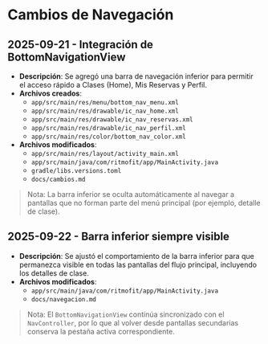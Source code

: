 # Cambios de Navegación

## 2025-09-21 - Integración de BottomNavigationView

- **Descripción**: Se agregó una barra de navegación inferior para permitir el acceso rápido a Clases (Home), Mis Reservas y Perfil.
- **Archivos creados**:
  - `app/src/main/res/menu/bottom_nav_menu.xml`
  - `app/src/main/res/drawable/ic_nav_home.xml`
  - `app/src/main/res/drawable/ic_nav_reservas.xml`
  - `app/src/main/res/drawable/ic_nav_perfil.xml`
  - `app/src/main/res/color/bottom_nav_color.xml`
- **Archivos modificados**:
  - `app/src/main/res/layout/activity_main.xml`
  - `app/src/main/java/com/ritmofit/app/MainActivity.java`
  - `gradle/libs.versions.toml`
  - `docs/cambios.md`

> Nota: La barra inferior se oculta automáticamente al navegar a pantallas que no forman parte del menú principal (por ejemplo, detalle de clase).

## 2025-09-22 - Barra inferior siempre visible

- **Descripción**: Se ajustó el comportamiento de la barra inferior para que permanezca visible en todas las pantallas del flujo principal, incluyendo los detalles de clase.
- **Archivos modificados**:
  - `app/src/main/java/com/ritmofit/app/MainActivity.java`
  - `docs/navegacion.md`

> Nota: El `BottomNavigationView` continúa sincronizado con el `NavController`, por lo que al volver desde pantallas secundarias conserva la pestaña activa correspondiente.
